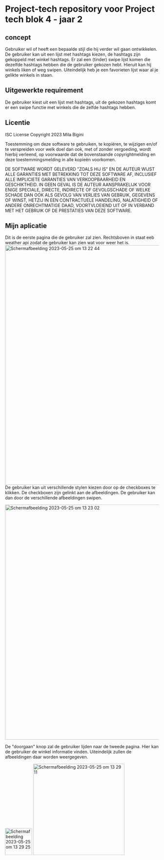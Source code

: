 # Project-tech repository voor Project tech blok 4 - jaar 2

## concept
Gebruiker wil of heeft een bepaalde stijl die hij verder wil gaan ontwikkelen. De gebruiker kan uit een lijst met hashtags kiezen, de hashtags zijn gekoppeld met winkel hashtags. Er zal een (tinder) swipe lijst komen die dezelfde hashtags hebben die de gebruiker gekozen hebt. Hieruit kan hij winkels liken of weg swipen. Uiteindelijk heb je een favorieten lijst waar al je gelikte winkels in staan.

## Uitgewerkte requirement
De gebruiker kiest uit een lijst met hashtags, uit de gekozen hashtags komt er een swipe functie met winkels die de zelfde hashtags hebben.

## Licentie

ISC License
Copyright 2023 Mila Bigini

Toestemming om deze software te gebruiken, te kopiëren, te wijzigen en/of te verspreiden voor welk doel dan ook, met of zonder vergoeding, wordt hierbij verleend, op voorwaarde dat de bovenstaande copyrightmelding en deze toestemmingsmelding in alle kopieën voorkomen.

DE SOFTWARE WORDT GELEVERD "ZOALS HIJ IS" EN DE AUTEUR WIJST ALLE GARANTIES MET BETREKKING TOT DEZE SOFTWARE AF, INCLUSIEF ALLE IMPLICIETE GARANTIES VAN VERKOOPBAARHEID EN GESCHIKTHEID. IN GEEN GEVAL IS DE AUTEUR AANSPRAKELIJK VOOR ENIGE SPECIALE, DIRECTE, INDIRECTE OF GEVOLGSCHADE OF WELKE SCHADE DAN OOK ALS GEVOLG VAN VERLIES VAN GEBRUIK, GEGEVENS OF WINST, HETZIJ IN EEN CONTRACTUELE HANDELING, NALATIGHEID OF ANDERE ONRECHTMATIGE DAAD, VOORTVLOEIEND UIT OF IN VERBAND MET HET GEBRUIK OF DE PRESTATIES VAN DEZE SOFTWARE.

## Mijn aplicatie
Dit is de eerste pagina die de gebruiker zal zien. Rechtsboven in staat eeb weather api zodat de gebruiker kan zien wat voor weer het is.
<img width="785" alt="Schermafbeelding 2023-05-25 om 13 22 44" src="https://github.com/milabigini/Project-tech/assets/92277795/e9887d69-50f9-4b01-b191-2fbdb53b14ec">
De gebruiker kan uit verschillende stylen kiezen door op de checkboxes te klikken. De checkboxen zijn gelinkt aan de afbeeldingen. De gebruiker kan dan door de verschillende afbeeldingen swipen.

<img width="770" alt="Schermafbeelding 2023-05-25 om 13 23 02" src="https://github.com/milabigini/Project-tech/assets/92277795/ef39fe73-3b6c-4610-aca3-74e295810587">

De "doorgaan" knop zal de gebruiker lijden naar de tweede pagina. Hier kan de gebruiker de winkel informatie vinden. Uiteindelijk zullen de afbeeldingen daar worden weergegeven.

<img width="88" alt="Schermafbeelding 2023-05-25 om 13 29 25" src="https://github.com/milabigini/Project-tech/assets/92277795/b654c39c-f10b-479c-ad6c-6ed7ed1b7ce4">
<img width="299" alt="Schermafbeelding 2023-05-25 om 13 29 11" src="https://github.com/milabigini/Project-tech/assets/92277795/fa28db6e-2975-4349-a885-94679889b533">
